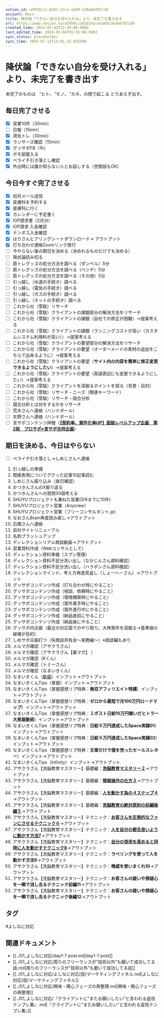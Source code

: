 ```yaml
---
notion_id: a5959cc1-8281-42ce-a369-136a8d787cd9
account: Main
title: 降伏論「できない自分を受け入れる」より、未完了を書き出す
url: https://www.notion.so/a5959cc1828142cea369136a8d787cd9
created_time: 2024-03-03T12:44:00.000Z
last_edited_time: 2024-03-04T05:55:00.000Z
sync_status: placeholder
sync_time: 2025-07-12T15:01:15.035500
---
```

# 降伏論「できない自分を受け入れる」より、未完了を書き出す

未完了のものは
〝ヒト〟〝モノ〟〝カネ〟の間で起こる
とりあえず出す。
## 毎日完了させる
- [x] 営業10件（30min）
- [ ] 日報（15min）
- [x] 滑舌トレ（30min）
- [x] ランサーズ確認（15min）
- [x] グッサポFB（1h）
- [x] ポモ部屋入る
- [x] ペライチ引き落とし確認
- [x] 外出時には誰か知らない人とお話しする（世間話もOK）
## 今日今すぐ完了させる
- [x] 初月メール送信
- [x] 皮膚科を予約する
- [x] 皮膚科に行く
- [x] カレンダーに予定書く
- [x] IOP請求書（2月分）
- [x] IOP請求 入金確認
- [x] テンポス入金確認
- [x] はりさんヒアリングシートダウンロード→ アウトプット
- [x] 打ち合わせ連絡Zoomリンク発行
- [ ] 今やらない事の期日を決める（決めれるものだけでも決める）
- [ ] 降伏論読み切る
- [ ] 筋トレグッズの処分方法を調べる（ダンベル）5分
- [ ] 筋トレグッズの処分方法を調べる（ベンチ）5分
- [ ] 筋トレグッズの処分方法を調べる（その他）5分
- [ ] 引っ越し（水道の手続き）調べる
- [ ] 引っ越し（電気の手続き）調べる
- [ ] 引っ越し（ガスの手続き）調べる
- [ ] 引っ越し（ネットの手続き）調べる
- [ ] これから社（雪駄）リサーチ
- [ ] これから社（雪駄）クライアントの課題部分の解決方法をリサーチ
- [ ] これから社（雪駄）クライアントの課題（自社での修正が困難）→提案考える
- [ ] これから社（雪駄）クライアントの課題（ランニングコストが高い（カスタムシステム利用料が高い））→提案考える
- [ ] これから社（雪駄）クライアントの要望部分の解決方法をリサーチ
- [ ] これから社（雪駄）クライアントの要望（オーダーメードの素材の追加をこちらで出来るように）→提案考える
- [ ] これから社（雪駄）クライアントの要望（**サイト内の内容を簡単に修正変更できるようにしたい**）→提案考える
- [ ] これから社（雪駄）クライアントの要望（英語表記にも変更できるようにしたい）→提案考える
- [ ] これから社（雪駄）クライアントを深掘るポイントを探る（背景・目的）
- [ ] これから社（雪駄）リサーチ・ニーズ（関連キーワード）
- [ ] これから社（雪駄）リサーチ・競合分析
- [ ] 競合分析とは何をするかをリサーチ
- [ ] 荒木さんへ連絡（ハンドボール）
- [ ] 矢野さんへ連絡（ハンドボール）
- [ ] 言サポコンテンツ拝聴（[**【契約率、案件化率UP】面談レベルアップ企画　第2段　プロサポ×言サポ合同企画**](https://youtu.be/PF68ASUasuM?si=HsnC3799NivvwHL7)）
##  期日を決める、今日はやらない
- [ ] ペライチ引き落とし→しめじさんへ連絡
1. 引っ越しの準備
1. 間接表現についてググった記事10記事読む
1. しめじさん振り込み（毎日確認）
1. かつきんさんのX振り返る
1. かつきんさんへの質問30個考える
1. SHUYUプロジェクトも兼ねた営業(3/6までに10件)
1. SHUYUプロジェクト営業（Anycrew）
1. SHUYUプロジェクト営業（フリーコンサルタント.jp）
1. なおさんBrain再度読み直し→アウトプット
1. 石橋さんへ連絡
1. 自社サイトリニューアル
1. 名刺ブラッシュアップ
1. ディレクションリアル商談動画→アウトプット
1. 営業資料作成（Webコンサルとして）
1. ディレクション資料準備（スプシ管理）
1. ディレクション資料不足分洗い出し（なかじんさん資料確認）
1. ディレクション資料不足分洗い出し（ハラポンさん資料確認）
1. ディレクションマインド、考え方再度見返し（しょーへーさん）→アウトプット
1. グッサポコンテンツ作成（打ち合わせ時にやること）
1. グッサポコンテンツ作成（相談、依頼時にやること）
1. グッサポコンテンツ作成（環境構築時にやること）
1. グッサポコンテンツ作成（案件着手時にやること）
1. グッサポコンテンツ作成（案件進行中にやること）
1. グッサポコンテンツ作成（納品直前にやること）
1. グッサポコンテンツ作成（納品後にやること）
1. グッサポ内企画（最近の対応面でのやり取り。大林案件を深掘る→基準値の破壊が目的）
1. しめサポ企画打つ（失敗談共有会〜実務編〜）※面談編もあり
1. メルマガ確認（アサクラさん）
1. メルマガ確認（アサクラさん【裏マガ】 ）
1. メルマガ確認（Kくん）
1. メルマガ確認（トミーさん）
1. メルマガ確認（なまいきくん）
1. なまいきくん（[動画](https://www.youtube.com/playlist?list=PLkOPdDk78qqqRr0ZViiQkeuHlxQTpaZQk)）インプット→アウトプット
1. なまいきくんTips（掌握）インプット→アウトプット
1. なまいきくんTips（掌握感想リプ特典：**無双アフィリエイト特講**）インプット→アウトプット
1. なまいきくんTips（掌握感想リプ特典：**ゼロから最短で月100万円ロードマップ**）インプット→アウトプット
1. なまいきくんTips（掌握感想リプ特典：**１ポスト日給10万円稼いだヒトラー大衆扇動術**）インプット→アウトプット
1. なまいきくんTips（掌握感想リプ特典：**日給９万円達成したSpace実録01**）インプット→アウトプット
1. なまいきくんTips（掌握感想リプ特典：**日給９万円達成したSpace実録02**）インプット→アウトプット
1. なまいきくんTips（掌握感想リプ特典：**文章だけで億を売ったセールスレター**）インプット→アウトプット
1. なまいきくんTips（Infinity）インプット→アウトプット
1. アサクラさん【洗脳教育マスタリー】基礎編：[**洗脳教育マスタリー２**](https://youtu.be/lyTDzC0otA4?si=ZTcYcy0xTN-YON-u)→アウトプット
1. アサクラさん【洗脳教育マスタリー】基礎編：[**情報操作の仕方３**](https://youtu.be/lXYxnn1B5I8?si=8EoHAwq0HyghEJxj)→アウトプット
1. アサクラさん【洗脳教育マスタリー】基礎編：[**人を動かす為の４ステップ４**](https://youtu.be/rvaUvcL5pbE?si=ZHRoJRvUx-n1Y61M)→アウトプット
1. アサクラさん【洗脳教育マスタリー】基礎編：[**洗脳教育の絶対原則の前編後編５**](https://youtu.be/cxtZP7AMj24?si=ETsp59faCOVDJOCx)→アウトプット
1. アサクラさん【洗脳教育マスタリー】テクニック：[**お客さんを圧倒的なファンにさせるテクニック６**](https://youtu.be/hz63G1nyZFw?si=BjVbz9pxwCpXwplV)→アウトプット
1. アサクラさん【洗脳教育マスタリー】テクニック：[**人を自分の都合良いように動かす方法7**](https://youtu.be/2GafGF9xWLw?si=H-qUtsyJ4Hc5oHzB)→アウトプット
1. アサクラさん【洗脳教育マスタリー】テクニック：[**自分の信用を高めると同時に人を動かすテクニック8**](https://youtu.be/yfowTefe9HU?si=D0DaZzpX6gtW_wdN)→アウトプット
1. アサクラさん【洗脳教育マスタリー】テクニック：**ラベリングを使って人を動かす方法9**→アウトプット
1. アサクラさん【洗脳教育マスタリー】テクニック：**権威を使いまくれ10**→アウトプット
1. アサクラさん【洗脳教育マスタリー】テクニック：**お客さんの疑いや猜疑心を一瞬で消し去るテクニック前編11**→アウトプット
1. アサクラさん【洗脳教育マスタリー】テクニック：**お客さんの疑いや猜疑心を一瞬で消し去るテクニック後編12**→アウトプット

## タグ

#よしなに対応 

## 関連ドキュメント

- [[../01_よしなに対応/day1-7 post.md|day1-7 post]]
- [[../01_よしなに対応/周りのフリーランスが“技術以外”も磨いて成功してる話.md|周りのフリーランスが“技術以外”も磨いて成功してる話]]
- [[../01_よしなに対応/よしなに対応(仮)マーケティングファネル.md|よしなに対応(仮)マーケティングファネル]]
- [[../01_よしなに対応/興味・関心フェーズの再整理.md|興味・関心フェーズの再整理]]
- [[../01_よしなに対応/『クライアントに“またお願いしたい”と言われる返信テンプレ集』.md|『クライアントに“またお願いしたい”と言われる返信テンプレ集』]]
